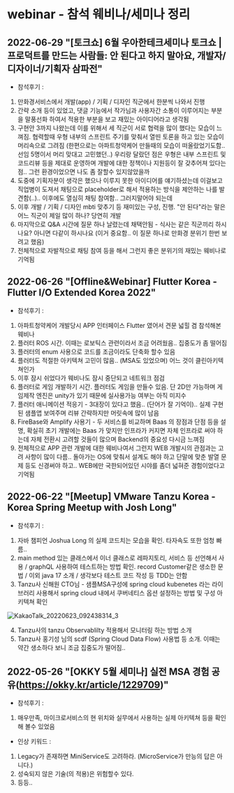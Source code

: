 # webinar - 참석 웨비나/세미나 정리


## 2022-06-29 "[토크쇼] 6월 우아한테크세미나 토크쇼 | 프로덕트를 만드는 사람들: 안 된다고 하지 말아요, 개발자/디자이너/기획자 삼파전"
- 참석후기 : 
1. 만화경서비스에서 개발(app) / 기획 / 디자인 직군에서 한분씩 나와서 진행
2. 간략 소개 등이 있었고, 댓글 기능에서 작가님과 사용자간 소통이 이루어지는 부분을 말풍선화 하여서 적용한 부분을 보고 재밌는 아이디어라고 생각됨
3. 구현안 3까지 나왔는데 이를 위해서 세 직군이 서로 협력을 많이 했다는 모습이 느껴짐. 협력할때 우형 내부의 스프린트 주기를 맞춰서 열띤 토론을 하고 있는 모습이 머리속으로 그려짐 (한편으로는 아파트청약케어 만들때의 모습이 떠올랐었기도함.. 선임 5명이서 머리 맞대고 고민했던..) 우리랑 달랐던 점은 우형은 내부 스프린트 및 코드리뷰 등을 제대로 운영하며 개발에 대한 정책이나 지원등이 잘 갖추어져 있다는 점.. 그런 환경이었으면 나도 좀 잘할수 있지않았을까
4. 도중에 기획자분이 생각은 했으나 이루지 못한 아이디어를 얘기하셨는데 이걸보고 직업병이 도져서 채팅으로 placeholder로 해서 적용하는 방식을 제안하는 나를 발견함(..).. 이후에도 열심히 채팅 참여함.. 그러지말어야 되는데
5. 이후 개발 / 기획 / 디자인 mbti 맞추기 등 재미있는 구성, 진행. "안 된다"라는 말은 어느 직군이 제일 많이 하나? 당연히 개발
6. 마지막으로 Q&A 시간에 질문 하나 날렸는데 채택안됨 - 식사는 같은 직군끼리 하시나요? 아니면 다같이 하시나요 (이거 중요함.. 이 질문 하나로 만화경 분위기 한번 보려고 했음)
7. 전체적으로 자발적으로 채팅 참여 등을 해서 그런지 좋은 분위기의 재밌는 웨비나로 기억됨

## 2022-06-26 "[Offline&Webinar] Flutter Korea - Flutter I/O Extended Korea 2022"
- 참석후기 :
1. 아파트청약케어 개발당시 APP 인터페이스 Flutter 였어서 견문 넓힐 겸 참석해본 웨비나
2. 플러터 ROS 시간. 이때는 로보틱스 관련이라서 조금 어려웠음.. 집중도가 좀 떨어짐
3. 플러터의 enum 사용으로 코드를 조금이라도 단축화 할수 있음
4. 플러터도 적절한 아키텍쳐 고민이 많음.. (MSA도 있었으며) 어느 것이 클린아키텍쳐인가
5. 이후 잠시 쉬었다가 웨비나도 잠시 중단되고 네트워크 점검
6. 플러터로 게임 개발하기 시간. 플러터도 게임을 만들수 있음. 단 2D만 가능하며 게임제작 엔진은 unity가 있기 때문에 실사용가능 여부는 아직 미지수
7. 플러터 애니메이션 적응기 - 3대장이 있다고 했음.. (단어가 잘 기억이).. 실제 구현된 샘플앱 보여주며 리뷰 간략하지만 머릿속에 많이 남음
8. FireBase와 Amplify 사용기 - 두 서비스를 비교하며 Baas 의 장점과 단점 등을 설명, 확실히 초기 개발에는 Baas 가 맞지만 인프라가 커지면 자체 인프라로 써야 하는데 자체 전환시 고려할 것들이 많으며 Backend의 중요성 다시금 느껴짐
9. 전체적으로 APP 관련 개발에 대한 웨비나여서 그런지 WEB 개발시의 관점과는 고려 사항이 많이 다름.. 돌아가는 OS에 맞춰서 설계도 해야 하고 단말에 맞춘 발열 문제 등도 신경써야 하고.. WEB에만 국한되어있던 시야를 좀더 넓혀준 경험이었다고 기억됨

## 2022-06-22 "[Meetup] VMware Tanzu Korea - Korea Spring Meetup with Josh Long"
- 참석후기 :
1. 자바 챔피언 Joshua Long 의 실제 코드치는 모습을 확인. 타자속도 또한 엄청 빠름..
2. main method 있는 클래스에서 이너 클래스로 레파지토리, 서비스 등 선언해서 사용 / graphQL 사용하여 테스트하는 방법 확인. record Customer같은 생소한 문법 / 이외 java 17 소개 / 생각보다 테스트 코드 작성 등 TDD는 안함
3. Tanzu사 신해원 CTO님 - 샘플MSA구성에 spring cloud kubenetes 라는 라이브러리 사용해서 spring cloud 내에서 쿠버네티스 옵션 설정하는 방법 및 구성 아키텍쳐 확인

![KakaoTalk_20220623_092438314_3](https://user-images.githubusercontent.com/65170244/175182367-6d951371-c1be-4160-9731-c9f1df1c86b5.jpg)

4. Tanzu사의 tanzu Observablilty 적용해서 모니터링 하는 방법 소개
5. Tanzu사 홍기성 님의 scdf (Spring Cloud Data Flow) 사용법 등 소개. 이때는 약간 생소하다 보니 조금 집중도가 떨어짐..


## 2022-05-26 "[OKKY 5월 세미나] 실전 MSA 경험 공유(https://okky.kr/article/1229709)"
- 참석후기 :
1. 매우만족, 마이크로서비스의 현 위치와 실무에서 사용하는 실제 아키텍쳐 등을 확인해 볼수 있었음
- 인상 키워드 : 
1. Legacy가 존재하면 MiniService도 고려하라. (MicroService가 만능의 답은 아니다.)
2. 성숙되지 않은 기술(의 적용)은 위험할수 있다.
3. 등등..
